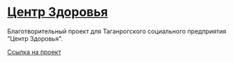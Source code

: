 # [Центр Здоровья](https://artyemsavchenko.github.io/mrc-zdorovie/index.html)

Благотворительный проект для Таганрогского социального предприятия "Центр Здоровья".

[Ссылка на проект](https://artyemsavchenko.github.io/mrc-zdorovie/index.html)
